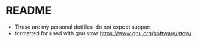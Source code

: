 # README
- These are my personal dotfiles, do not expect support
- formatted for used with gnu stow https://www.gnu.org/software/stow/
